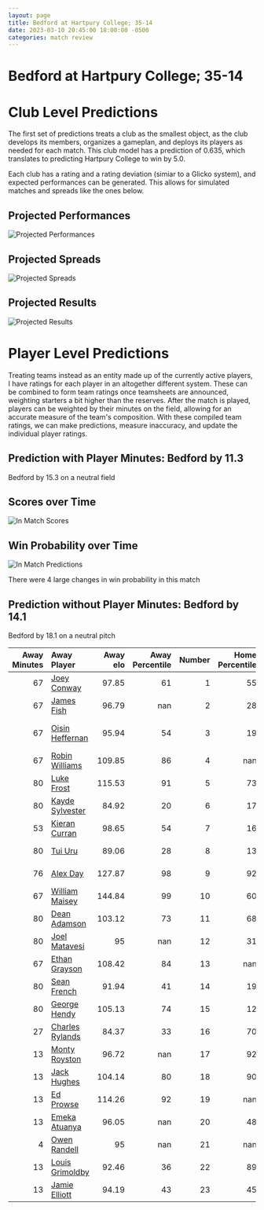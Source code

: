 ```yaml
---  
layout: page  
title: Bedford at Hartpury College; 35-14  
date: 2023-03-10 20:45:00 18:00:00 -0500  
categories: match review  
---
```

# Bedford at Hartpury College; 35-14

# Club Level Predictions


The first set of predictions treats a club as the smallest object, as the club develops its members, organizes a gameplan, and deploys its players as needed for each match. This club model has a prediction of 0.635, which translates to predicting Hartpury College to win by 5.0.

Each club has a rating and a rating deviation (simiar to a Glicko system), and expected performances can be generated. This allows for simulated matches and spreads like the ones below.
## Projected Performances


![Projected Performances](plots/performances_2023-03-10-HartpuryCollege-Bedford.png)
## Projected Spreads


![Projected Spreads](plots/spreads_2023-03-10-HartpuryCollege-Bedford.png)
## Projected Results


![Projected Results](plots/resultbar_2023-03-10-HartpuryCollege-Bedford.png)
# Player Level Predictions


Treating teams instead as an entity made up of the currently active players, I have ratings for each player in an altogether different system. These can be combined to form team ratings once teamsheets are announced, weighting starters a bit higher than the reserves. After the match is played, players can be weighted by their minutes on the field, allowing for an accurate measure of the team's composition. With these compiled team ratings, we can make predictions, measure inaccuracy, and update the individual player ratings.
## Prediction with Player Minutes: Bedford by 11.3


Bedford by 15.3 on a neutral field
## Scores over Time


![In Match Scores](plots/recap_scores_2023-03-10-HartpuryCollege-Bedford.png)
## Win Probability over Time


![In Match Predictions](plots/recap_prob_2023-03-10-HartpuryCollege-Bedford.png)

There were 4 large changes in win probability in this match
## Prediction without Player Minutes: Bedford by 14.1


Bedford by 18.1 on a neutral pitch



|   Away Minutes | Away Player                                                   |   Away elo |   Away Percentile |   Number |   Home Percentile |   Home elo | Home Player                                                               |   Home Minutes |
|---------------:|:--------------------------------------------------------------|-----------:|------------------:|---------:|------------------:|-----------:|:--------------------------------------------------------------------------|---------------:|
|             67 | [Joey Conway](..//playerfiles//JoeyConway_cleaned.md)         |      97.85 |                61 |        1 |                55 |      96.32 | [Joe Wrafter](..//playerfiles//JoeWrafter_cleaned.md)                     |             63 |
|             67 | [James Fish](..//playerfiles//JamesFish_cleaned.md)           |      96.79 |               nan |        2 |                28 |      88.27 | [Will Tanner](..//playerfiles//WillTanner_cleaned.md)                     |             55 |
|             67 | [Oisin Heffernan](..//playerfiles//OisinHeffernan_cleaned.md) |      95.94 |                54 |        3 |                19 |      85.04 | [Jonathan Benz-Salomon](..//playerfiles//JonathanBenz-Salomon_cleaned.md) |             69 |
|             67 | [Robin Williams](..//playerfiles//RobinWilliams_cleaned.md)   |     109.85 |                86 |        4 |               nan |      94.18 | [Andrew Davies](..//playerfiles//AndrewDavies_cleaned.md)                 |             80 |
|             80 | [Luke Frost](..//playerfiles//LukeFrost_cleaned.md)           |     115.53 |                91 |        5 |                73 |     103.63 | [Dale Lemon](..//playerfiles//DaleLemon_cleaned.md)                       |             63 |
|             80 | [Kayde Sylvester](..//playerfiles//KaydeSylvester_cleaned.md) |      84.92 |                20 |        6 |                17 |      83.22 | [Sam Lewis](..//playerfiles//SamLewis_cleaned.md)                         |             80 |
|             53 | [Kieran Curran](..//playerfiles//KieranCurran_cleaned.md)     |      98.65 |                54 |        7 |                16 |      83.03 | [Oli Robinson](..//playerfiles//OliRobinson_cleaned.md)                   |             55 |
|             80 | [Tui Uru](..//playerfiles//TuiUru_cleaned.md)                 |      89.06 |                28 |        8 |                13 |      80.84 | [Joe Howard](..//playerfiles//JoeHoward_cleaned.md)                       |             80 |
|             76 | [Alex Day](..//playerfiles//AlexDay_cleaned.md)               |     127.87 |                98 |        9 |                92 |     113.43 | [Matty Jones](..//playerfiles//MattyJones_cleaned.md)                     |             80 |
|             67 | [William Maisey](..//playerfiles//WilliamMaisey_cleaned.md)   |     144.84 |                99 |       10 |                60 |      98.29 | [Tommy Mathews](..//playerfiles//TommyMathews_cleaned.md)                 |             80 |
|             80 | [Dean Adamson](..//playerfiles//DeanAdamson_cleaned.md)       |     103.12 |                73 |       11 |                68 |     101.14 | [Bradley Denty](..//playerfiles//BradleyDenty_cleaned.md)                 |             80 |
|             80 | [Joel Matavesi](..//playerfiles//JoelMatavesi_cleaned.md)     |      95    |               nan |       12 |                31 |      89.54 | [Will Butler](..//playerfiles//WillButler_cleaned.md)                     |             29 |
|             67 | [Ethan Grayson](..//playerfiles//EthanGrayson_cleaned.md)     |     108.42 |                84 |       13 |               nan |      94.29 | [Jack Bates](..//playerfiles//JackBates_cleaned.md)                       |             57 |
|             80 | [Sean French](..//playerfiles//SeanFrench_cleaned.md)         |      91.94 |                41 |       14 |                19 |      84.86 | [Matthew McNab](..//playerfiles//MatthewMcNab_cleaned.md)                 |             80 |
|             80 | [George Hendy](..//playerfiles//GeorgeHendy_cleaned.md)       |     105.13 |                74 |       15 |                12 |      76.03 | [Jacob Morris](..//playerfiles//JacobMorris_cleaned.md)                   |             80 |
|             27 | [Charles Rylands](..//playerfiles//CharlesRylands_cleaned.md) |      84.37 |                33 |       16 |                70 |     100.43 | [Luke Stratford](..//playerfiles//LukeStratford_cleaned.md)               |             25 |
|             13 | [Monty Royston](..//playerfiles//MontyRoyston_cleaned.md)     |      96.72 |               nan |       17 |                92 |     119.54 | [Harry Short](..//playerfiles//HarryShort_cleaned.md)                     |             25 |
|             13 | [Jack Hughes](..//playerfiles//JackHughes_cleaned.md)         |     104.14 |                80 |       18 |                90 |     113.96 | [Sam Smith](..//playerfiles//SamSmith_cleaned.md)                         |             23 |
|             13 | [Ed Prowse](..//playerfiles//EdProwse_cleaned.md)             |     114.26 |                92 |       19 |               nan |      94.39 | [Ben Glynn](..//playerfiles//BenGlynn_cleaned.md)                         |             17 |
|             13 | [Emeka Atuanya](..//playerfiles//EmekaAtuanya_cleaned.md)     |      96.05 |               nan |       20 |                48 |      94.44 | [Matthew Smith](..//playerfiles//MatthewSmith_cleaned.md)                 |             17 |
|              4 | [Owen Randell](..//playerfiles//OwenRandell_cleaned.md)       |      95    |               nan |       21 |               nan |     nan    | nan                                                                       |            nan |
|             13 | [Louis Grimoldby](..//playerfiles//LouisGrimoldby_cleaned.md) |      92.46 |                36 |       22 |                89 |     108.45 | [Sam Rodman](..//playerfiles//SamRodman_cleaned.md)                       |             11 |
|             13 | [Jamie Elliott](..//playerfiles//JamieElliott_cleaned.md)     |      94.19 |                43 |       23 |                45 |      93.99 | [Harry Tarling](..//playerfiles//HarryTarling_cleaned.md)                 |             51 |

